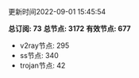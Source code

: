 更新时间2022-09-01 15:45:54

**总订阅: 73**
**总节点: 3172**
**有效节点: 677**
- v2ray节点: 295
- ss节点: 340
- trojan节点: 42
